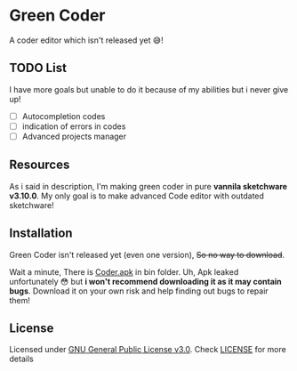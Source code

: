 # Green Coder
A coder editor which isn't released yet 😅!

## TODO List
I have more goals but unable to do it because of my abilities but i never give up!

- [ ] Autocompletion codes
- [ ] indication of errors in codes
- [ ] Advanced projects manager

## Resources
As i said in description, I'm making green coder in pure **vannila sketchware v3.10.0**. My only goal is to make advanced Code editor with outdated sketchware!

## Installation
Green Coder isn't released yet (even one version), ~~So no way to download~~. 

Wait a minute, There is [Coder.apk](bin/coder.apk) in bin folder. Uh, Apk leaked unfortunately 😳 but **i won't recommend downloading it as it may contain bugs**. Download it on your own risk and help finding out bugs to repair them!

## License
Licensed under [GNU General Public License v3.0](https://www.gnu.org/licenses/gpl-3.0.en.html). Check [LICENSE](LICENSE) for more details
